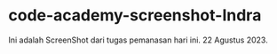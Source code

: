 # code-academy-screenshot-Indra

Ini adalah ScreenShot dari tugas pemanasan hari ini. 22 Agustus 2023.
